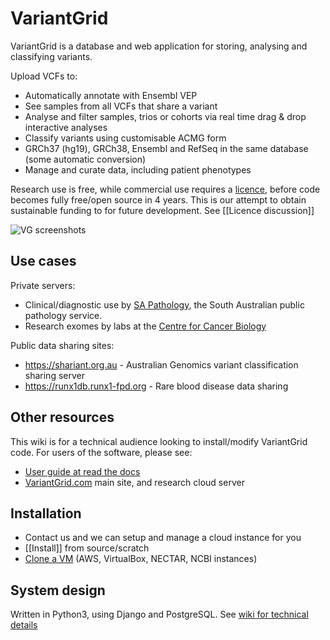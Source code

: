 # VariantGrid

VariantGrid is a database and web application for storing, analysing and classifying variants.

Upload VCFs to:

* Automatically annotate with Ensembl VEP
* See samples from all VCFs that share a variant
* Analyse and filter samples, trios or cohorts via real time drag & drop interactive analyses
* Classify variants using customisable ACMG form
* GRCh37 (hg19), GRCh38, Ensembl and RefSeq in the same database (some automatic conversion)
* Manage and curate data, including patient phenotypes

Research use is free, while commercial use requires a [licence](https://github.com/SACGF/variantgrid/blob/master/LICENCE.md), before code becomes fully free/open source in 4 years. This is our attempt to obtain sustainable funding to for future development. See [[Licence discussion]]

![VG screenshots](https://user-images.githubusercontent.com/763201/95926363-a0c6b580-0e03-11eb-9a5b-1d48e0e46722.png)

## Use cases

Private servers:

* Clinical/diagnostic use by [SA Pathology](https://www.sapathology.sa.gov.au), the South Australian public pathology service. 
* Research exomes by labs at the [Centre for Cancer Biology](https://www.centreforcancerbiology.org.au)

Public data sharing sites:

* https://shariant.org.au - Australian Genomics variant classification sharing server
* https://runx1db.runx1-fpd.org - Rare blood disease data sharing

## Other resources

This wiki is for a technical audience looking to install/modify VariantGrid code. For users of the software, please see:

* [User guide at read the docs](https://variantgrid.readthedocs.io/en/latest/)
* [VariantGrid.com](https://variantgrid.com) main site, and research cloud server

## Installation

* Contact us and we can setup and manage a cloud instance for you
* [[Install]] from source/scratch
* [Clone a VM](install_clone_vm) (AWS, VirtualBox, NECTAR, NCBI instances)

## System design

Written in Python3, using Django and PostgreSQL. See [wiki for technical details](https://github.com/SACGF/variantgrid/wiki)
